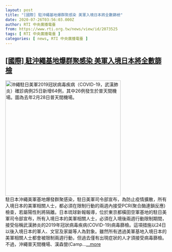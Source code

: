 ```yaml
---
layout: post
title: "[國際] 駐沖繩基地爆群聚感染 美軍入境日本將全數篩檢"
date: 2020-07-26T03:56:03.000Z
author: RTI 中央廣播電臺
from: https://www.rti.org.tw/news/view/id/2073525
tags: [ RTI 中央廣播電臺 ]
categories: [ news, RTI 中央廣播電臺 ]
---
```

<!--1595735763000-->
[[國際] 駐沖繩基地爆群聚感染 美軍入境日本將全數篩檢](https://www.rti.org.tw/news/view/id/2073525)
------

<div>
<img src="https://static.rti.org.tw/assets/thumbnails/2020/07/25/20200725000143M.jpg" width="360" alt="沖繩駐日美軍2019冠狀病毒疾病（COVID-19，武漢肺炎）確診病例25日新增64例，其中26例發生於普天間機場。圖為去年2月28日普天間機場。" title="沖繩駐日美軍2019冠狀病毒疾病（COVID-19，武漢肺炎）確診病例25日新增64例，其中26例發生於普天間機場。圖為去年2月28日普天間機場。"><br>駐日本沖繩美軍基地爆發群聚感染，駐日美軍司令部宣布，為防止疫情擴散，所有入境日本的美軍相關人士，都必須在限制行動的兩週內接受PCR(聚合酶連鎖反應)檢查，若屬陽性則將隔離。日本琉球新報報導，位於東京都橫田空軍基地的駐日美軍司令部宣布，所有入境日本的美軍相關人士，必須在入境後兩週行動限制期間，接受俗稱武漢肺炎的2019年冠狀病毒疾病(COVID-19)病毒篩檢。這項措施以24日以後入境日本的軍人、文官及家屬等人為對象。雖然所有透過美軍基地入境日本的美軍相關人士都會被限制兩週行動，但過去僅有出現症狀的人才須接受病毒篩檢。不過，沖繩普天間機場、漢森營(Camp...<a target="_blank" href="https://www.rti.org.tw/news/view/id/2073525">...more</a>
</div>
